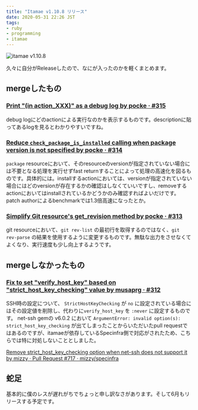 ```yaml
---
title: "Itamae v1.10.8 リリース"
date: 2020-05-31 22:26 JST
tags: 
- ruby
- programming
- itamae
---
```


![itamae v1.10.8](2020/itamae-v1_10_8.png)

久々に自分がReleaseしたので、なにが入ったのかを軽くまとめます。

## mergeしたもの
### [Print "(in action_XXX)" as a debug log by pocke · #315](https://github.com/itamae-kitchen/itamae/pull/315)
debug logにどのactionによる実行なのかを表示するものです。descriptionに貼ってあるlogを見るとわかりやすいですね。 

### [Reduce `check_package_is_installed` calling when package version is not specified by pocke · #314](https://github.com/itamae-kitchen/itamae/pull/314)
`package` resourceにおいて、そのresourceのversionが指定されていない場合には不要となる処理を実行せずfast returnすることによって処理の高速化を図るものです。具体的には。installするactionにおいては、versionが指定されていない場合にはどのversionが存在するかの確認はしなくていいですし、removeするactionにおいてはinstallされているかどうかのみ確認すればよいだけです。
patch authorによるbenchmarkでは1.3倍高速になったとか。

### [Simplify Git resource's get_revision method by pocke · #313](https://github.com/itamae-kitchen/itamae/pull/313)
git resourceにおいて、`git rev-list` の最初行を取得するのではなく、`git rev-parse` の結果を使用するように変更するものです。無駄な出力をさせなくてよくなり、実行速度も少し向上するようです。

## mergeしなかったもの
### [Fix to set "verify_host_key" based on "strict_host_key_checking" value by musaprg · #312](https://github.com/itamae-kitchen/itamae/pull/312)
SSH時の設定について、 `StrictHostKeyChecking` が `no` に設定されている場合にはその設定値を削除し、代わりに`verify_host_key` を `:never` に設定するものです。
net-ssh gemの v6.0.2 において `ArgumentError: invalid option(s): strict_host_key_checking` が出てしまったことからいただいたpull requestではあるのですが、itamaeが依存しているSpecinfra側で対応がされたため、こちらでは特に対処しないこととしました。

[Remove strict_host_key_checking option when net-ssh does not support it by mizzy · Pull Request #717 · mizzy/specinfra](https://github.com/mizzy/specinfra/pull/717)

## 蛇足
基本的に僕のレスが遅れがちでちょっと申し訳なさがあります。そして6月もリリースする予定です。
